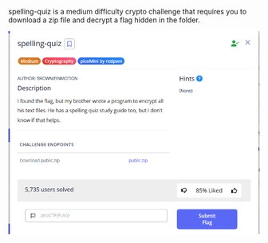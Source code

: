 spelling-quiz is a medium difficulty crypto challenge that requires you to download a zip file and decrypt a flag hidden in the folder. 

![alt text](images/spelling-quiz-challenge.png)
